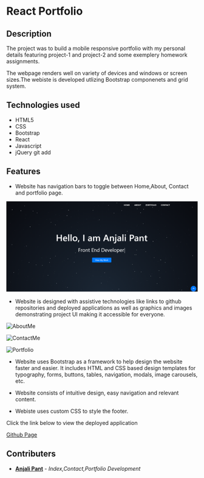 # React Portfolio

## Description

The project was to build a mobile responsive portfolio with my personal details featuring project-1 and project-2 and some exemplery homework assignments.

The webpage renders well on variety of devices and windows or screen sizes.The webiste is developed utlizing Bootstrap componenets and grid system.

## Technologies used

- HTML5
- CSS
- Bootstrap
- React
- Javascript
- jQuery
git add
## Features

- Website has navigation bars to toggle between Home,About, Contact and portfolio page.

![Navbar](public/img/nav.PNG)

- Website is designed with assistive technologies like links to github repositories and deployed applications as well as graphics and images demonstrating project UI making it accessible for everyone.

![AboutMe](assets/snapshots/aboutme.PNG)

![ContactMe](assets/snapshots/contact.PNG)

![Portfolio](assets/snapshots/portfolio.PNG)


- Website uses Bootstrap as a framework to help design the website faster and easier. It includes HTML and CSS based design templates for typography, forms, buttons, tables, navigation, modals, image carousels, etc. 


- Website consists of intuitive design, easy navigation and relevant content.

- Webiste uses custom CSS to style the footer.

Click the link below to view the deployed application 

[Github Page](https://anjali9293.github.io/Updated-Portfolio-2/.)


## Contributers

- **[Anjali Pant](https://github.com/Anjali9293)** - *Index,Contact,Portfolio Development*
